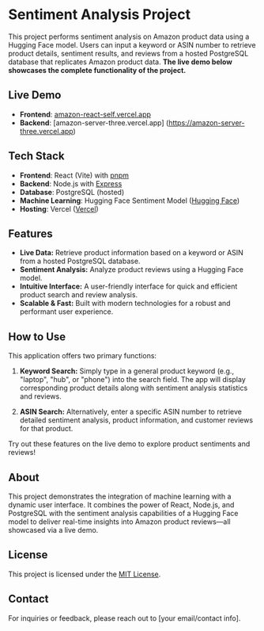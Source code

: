 # Sentiment Analysis Project

This project performs sentiment analysis on Amazon product data using a Hugging Face model. Users can input a keyword or ASIN number to retrieve product details, sentiment results, and reviews from a hosted PostgreSQL database that replicates Amazon product data. **The live demo below showcases the complete functionality of the project.**

## Live Demo

- **Frontend**: [amazon-react-self.vercel.app](https://amazon-react-self.vercel.app)
- **Backend**: [amazon-server-three.vercel.app] (https://amazon-server-three.vercel.app)

## Tech Stack

- **Frontend**: React (Vite) with [pnpm](https://pnpm.io/)
- **Backend**: Node.js with [Express](https://expressjs.com/)
- **Database**: PostgreSQL (hosted)
- **Machine Learning**: Hugging Face Sentiment Model ([Hugging Face](https://huggingface.co/))
- **Hosting**: Vercel ([Vercel](https://vercel.com/))

## Features

- **Live Data:** Retrieve product information based on a keyword or ASIN from a hosted PostgreSQL database.
- **Sentiment Analysis:** Analyze product reviews using a Hugging Face model.
- **Intuitive Interface:** A user-friendly interface for quick and efficient product search and review analysis.
- **Scalable & Fast:** Built with modern technologies for a robust and performant user experience.

## How to Use

This application offers two primary functions:

1. **Keyword Search:** Simply type in a general product keyword (e.g., "laptop", "hub", or "phone") into the search field. The app will display corresponding product details along with sentiment analysis statistics and reviews.

2. **ASIN Search:** Alternatively, enter a specific ASIN number to retrieve detailed sentiment analysis, product information, and customer reviews for that product.

Try out these features on the live demo to explore product sentiments and reviews!

## About

This project demonstrates the integration of machine learning with a dynamic user interface. It combines the power of React, Node.js, and PostgreSQL with the sentiment analysis capabilities of a Hugging Face model to deliver real-time insights into Amazon product reviews—all showcased via a live demo.

## License

This project is licensed under the [MIT License](LICENSE).

## Contact

For inquiries or feedback, please reach out to [your email/contact info].
